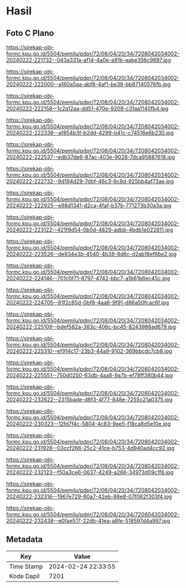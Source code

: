 # Hasil

## Foto C Plano

https://sirekap-obj-formc.kpu.go.id/5504/pemilu/pdpr/72/08/04/20/34/7208042034002-20240222-221732--043a331a-af14-4a0e-a91b-aabe356c9697.jpg

https://sirekap-obj-formc.kpu.go.id/5504/pemilu/pdpr/72/08/04/20/34/7208042034002-20240222-222000--a160a5aa-abf8-4af1-be38-bb87140576fb.jpg

https://sirekap-obj-formc.kpu.go.id/5504/pemilu/pdpr/72/08/04/20/34/7208042034002-20240222-222158--1c2a12aa-dd51-470e-9208-c31aa1140fb4.jpg

https://sirekap-obj-formc.kpu.go.id/5504/pemilu/pdpr/72/08/04/20/34/7208042034002-20240222-222338--af854b3f-b2dd-4299-b41c-c74516e6b230.jpg

https://sirekap-obj-formc.kpu.go.id/5504/pemilu/pdpr/72/08/04/20/34/7208042034002-20240222-222537--edb37de6-87ac-403e-9028-7dca95887618.jpg

https://sirekap-obj-formc.kpu.go.id/5504/pemilu/pdpr/72/08/04/20/34/7208042034002-20240222-222732--9d194d29-7dbf-46c3-8c8d-925bb4af73ae.jpg

https://sirekap-obj-formc.kpu.go.id/5504/pemilu/pdpr/72/08/04/20/34/7208042034002-20240222-222925--e98d1341-d2ca-4faf-b37b-771273b30a3a.jpg

https://sirekap-obj-formc.kpu.go.id/5504/pemilu/pdpr/72/08/04/20/34/7208042034002-20240222-223122--421f9d54-0b0d-4829-adbb-4bdb1e022811.jpg

https://sirekap-obj-formc.kpu.go.id/5504/pemilu/pdpr/72/08/04/20/34/7208042034002-20240222-223526--de934e3b-4540-4b38-8d6c-d2ab18ef6be2.jpg

https://sirekap-obj-formc.kpu.go.id/5504/pemilu/pdpr/72/08/04/20/34/7208042034002-20240222-224146--701c0f71-8797-4742-bbc7-a1b61b6ec45c.jpg

https://sirekap-obj-formc.kpu.go.id/5504/pemilu/pdpr/72/08/04/20/34/7208042034002-20240222-224705--81f2c85d-0bf8-4aa6-9f91-d86a50fcac6f.jpg

https://sirekap-obj-formc.kpu.go.id/5504/pemilu/pdpr/72/08/04/20/34/7208042034002-20240222-225109--bdef582a-383c-406c-bc45-8243988ad679.jpg

https://sirekap-obj-formc.kpu.go.id/5504/pemilu/pdpr/72/08/04/20/34/7208042034002-20240222-225310--ef914c17-23b3-44a9-9102-369bbcdc7cb8.jpg

https://sirekap-obj-formc.kpu.go.id/5504/pemilu/pdpr/72/08/04/20/34/7208042034002-20240222-225551--750d0250-63db-4aa8-9a7b-ef78ff380b44.jpg

https://sirekap-obj-formc.kpu.go.id/5504/pemilu/pdpr/72/08/04/20/34/7208042034002-20240222-232622--2315bade-d8f3-4f77-848e-7255c21a0375.jpg

https://sirekap-obj-formc.kpu.go.id/5504/pemilu/pdpr/72/08/04/20/34/7208042034002-20240222-230323--12fd7f4c-5804-4c83-9ee5-f18ca8d5e10e.jpg

https://sirekap-obj-formc.kpu.go.id/5504/pemilu/pdpr/72/08/04/20/34/7208042034002-20240222-231928--03ccf266-25c2-41ce-b753-4d940ad4cc92.jpg

https://sirekap-obj-formc.kpu.go.id/5504/pemilu/pdpr/72/08/04/20/34/7208042034002-20240222-232123--f50a3ce6-0637-4249-a266-34973d09c1f6.jpg

https://sirekap-obj-formc.kpu.go.id/5504/pemilu/pdpr/72/08/04/20/34/7208042034002-20240222-232316--1967e729-80a7-42eb-88e8-07f062f303f4.jpg

https://sirekap-obj-formc.kpu.go.id/5504/pemilu/pdpr/72/08/04/20/34/7208042034002-20240222-232438--e0fae517-22db-41ea-a8fe-518597d4a997.jpg


## Metadata

| Key        | Value               |
| ---------- | ------------------- |
| Time Stamp | 2024-02-24 22:33:55 |
| Kode Dapil | 7201                |



